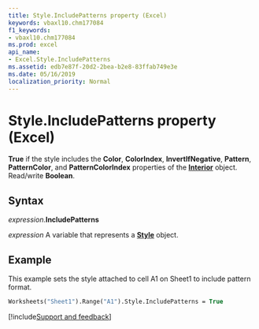 ```yaml
---
title: Style.IncludePatterns property (Excel)
keywords: vbaxl10.chm177084
f1_keywords:
- vbaxl10.chm177084
ms.prod: excel
api_name:
- Excel.Style.IncludePatterns
ms.assetid: edb7e87f-20d2-2bea-b2e8-83ffab749e3e
ms.date: 05/16/2019
localization_priority: Normal
---
```



# Style.IncludePatterns property (Excel)

**True** if the style includes the **Color**, **ColorIndex**, **InvertIfNegative**, **Pattern**, **PatternColor**, and **PatternColorIndex** properties of the **[Interior](excel.interior(object).md)** object. Read/write **Boolean**.


## Syntax

_expression_.**IncludePatterns**

_expression_ A variable that represents a **[Style](Excel.Style.md)** object.


## Example

This example sets the style attached to cell A1 on Sheet1 to include pattern format.

```vb
Worksheets("Sheet1").Range("A1").Style.IncludePatterns = True
```




[!include[Support and feedback](~/includes/feedback-boilerplate.md)]